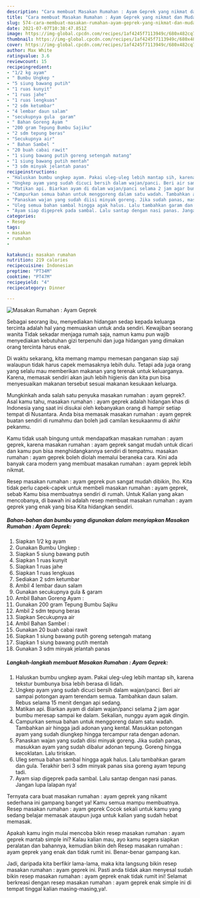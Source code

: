 ```yaml
---
description: "Cara membuat Masakan Rumahan : Ayam Geprek yang nikmat dan Mudah Dibuat"
title: "Cara membuat Masakan Rumahan : Ayam Geprek yang nikmat dan Mudah Dibuat"
slug: 574-cara-membuat-masakan-rumahan-ayam-geprek-yang-nikmat-dan-mudah-dibuat
date: 2021-07-07T10:38:47.851Z
image: https://img-global.cpcdn.com/recipes/1af4245f7113949c/680x482cq70/masakan-rumahan-ayam-geprek-foto-resep-utama.jpg
thumbnail: https://img-global.cpcdn.com/recipes/1af4245f7113949c/680x482cq70/masakan-rumahan-ayam-geprek-foto-resep-utama.jpg
cover: https://img-global.cpcdn.com/recipes/1af4245f7113949c/680x482cq70/masakan-rumahan-ayam-geprek-foto-resep-utama.jpg
author: Max White
ratingvalue: 3.6
reviewcount: 15
recipeingredient:
- "1/2 kg ayam"
- " Bumbu Ungkep "
- "5 siung bawang putih"
- "1 ruas kunyit"
- "1 ruas jahe"
- "1 ruas lengkuas"
- "2 sdm ketumbar"
- "4 lembar daun salam"
- "secukupnya gula  garam"
- " Bahan Goreng Ayam "
- "200 gram Tepung Bumbu Sajiku"
- "2 sdm tepung beras"
- "Secukupnya air"
- " Bahan Sambel "
- "20 buah cabai rawit"
- "1 siung bawang putih goreng setengah matang"
- "1 siung bawang putih mentah"
- "3 sdm minyak jelantah panas"
recipeinstructions:
- "Haluskan bumbu ungkep ayam. Pakai uleg-uleg lebih mantap sih, karena tekstur bumbunya bisa lebih berasa di lidah."
- "Ungkep ayam yang sudah dicuci bersih dalam wajan/panci. Beri air sampai potongan ayam terendam semua. Tambahkan daun salam. Rebus selama 15 menit dengan api sedang."
- "Matikan api. Biarkan ayam di dalam wajan/panci selama 2 jam agar bumbu meresap sampai ke dalam. Sekalian, nunggu ayam agak dingin."
- "Campurkan semua bahan untuk menggoreng dalam satu wadah. Tambahkan air hingga jadi adonan yang kental. Masukkan potongan ayam yang sudah diungkep hingga tercampur rata dengan adonan."
- "Panaskan wajan yang sudah diisi minyak goreng. Jika sudah panas, masukkan ayam yang sudah dibalur adonan tepung. Goreng hingga kecoklatan. Lalu tiriskan."
- "Uleg semua bahan sambal hingga agak halus. Lalu tambahkan garam dan gula. Terakhir beri 3 sdm minyak panas sisa goreng ayam tepung tadi."
- "Ayam siap digeprek pada sambal. Lalu santap dengan nasi panas. Jangan lupa lalapan nya!"
categories:
- Resep
tags:
- masakan
- rumahan
- 

katakunci: masakan rumahan  
nutrition: 219 calories
recipecuisine: Indonesian
preptime: "PT34M"
cooktime: "PT47M"
recipeyield: "4"
recipecategory: Dinner

---
```



![Masakan Rumahan : Ayam Geprek](https://img-global.cpcdn.com/recipes/1af4245f7113949c/680x482cq70/masakan-rumahan-ayam-geprek-foto-resep-utama.jpg)

Sebagai seorang ibu, menyediakan hidangan sedap kepada keluarga tercinta adalah hal yang memuaskan untuk anda sendiri. Kewajiban seorang  wanita Tidak sekadar menjaga rumah saja, namun kamu pun wajib menyediakan kebutuhan gizi terpenuhi dan juga hidangan yang dimakan orang tercinta harus enak.

Di waktu  sekarang, kita memang mampu memesan panganan siap saji walaupun tidak harus capek memasaknya lebih dulu. Tetapi ada juga orang yang selalu mau memberikan makanan yang terenak untuk keluarganya. Karena, memasak sendiri akan jauh lebih higienis dan kita pun bisa menyesuaikan makanan tersebut sesuai makanan kesukaan keluarga. 



Mungkinkah anda salah satu penyuka masakan rumahan : ayam geprek?. Asal kamu tahu, masakan rumahan : ayam geprek adalah hidangan khas di Indonesia yang saat ini disukai oleh kebanyakan orang di hampir setiap tempat di Nusantara. Anda bisa memasak masakan rumahan : ayam geprek buatan sendiri di rumahmu dan boleh jadi camilan kesukaanmu di akhir pekanmu.

Kamu tidak usah bingung untuk mendapatkan masakan rumahan : ayam geprek, karena masakan rumahan : ayam geprek sangat mudah untuk dicari dan kamu pun bisa menghidangkannya sendiri di tempatmu. masakan rumahan : ayam geprek boleh diolah memalui beraneka cara. Kini ada banyak cara modern yang membuat masakan rumahan : ayam geprek lebih nikmat.

Resep masakan rumahan : ayam geprek pun sangat mudah dibikin, lho. Kita tidak perlu capek-capek untuk membeli masakan rumahan : ayam geprek, sebab Kamu bisa membuatnya sendiri di rumah. Untuk Kalian yang akan mencobanya, di bawah ini adalah resep membuat masakan rumahan : ayam geprek yang enak yang bisa Kita hidangkan sendiri.

<!--inarticleads1-->

##### Bahan-bahan dan bumbu yang digunakan dalam menyiapkan Masakan Rumahan : Ayam Geprek:

1. Siapkan 1/2 kg ayam
1. Gunakan  Bumbu Ungkep :
1. Siapkan 5 siung bawang putih
1. Siapkan 1 ruas kunyit
1. Siapkan 1 ruas jahe
1. Siapkan 1 ruas lengkuas
1. Sediakan 2 sdm ketumbar
1. Ambil 4 lembar daun salam
1. Gunakan secukupnya gula &amp; garam
1. Ambil  Bahan Goreng Ayam :
1. Gunakan 200 gram Tepung Bumbu Sajiku
1. Ambil 2 sdm tepung beras
1. Siapkan Secukupnya air
1. Ambil  Bahan Sambel :
1. Gunakan 20 buah cabai rawit
1. Siapkan 1 siung bawang putih goreng setengah matang
1. Siapkan 1 siung bawang putih mentah
1. Gunakan 3 sdm minyak jelantah panas




<!--inarticleads2-->

##### Langkah-langkah membuat Masakan Rumahan : Ayam Geprek:

1. Haluskan bumbu ungkep ayam. Pakai uleg-uleg lebih mantap sih, karena tekstur bumbunya bisa lebih berasa di lidah.
1. Ungkep ayam yang sudah dicuci bersih dalam wajan/panci. Beri air sampai potongan ayam terendam semua. Tambahkan daun salam. Rebus selama 15 menit dengan api sedang.
1. Matikan api. Biarkan ayam di dalam wajan/panci selama 2 jam agar bumbu meresap sampai ke dalam. Sekalian, nunggu ayam agak dingin.
1. Campurkan semua bahan untuk menggoreng dalam satu wadah. Tambahkan air hingga jadi adonan yang kental. Masukkan potongan ayam yang sudah diungkep hingga tercampur rata dengan adonan.
1. Panaskan wajan yang sudah diisi minyak goreng. Jika sudah panas, masukkan ayam yang sudah dibalur adonan tepung. Goreng hingga kecoklatan. Lalu tiriskan.
1. Uleg semua bahan sambal hingga agak halus. Lalu tambahkan garam dan gula. Terakhir beri 3 sdm minyak panas sisa goreng ayam tepung tadi.
1. Ayam siap digeprek pada sambal. Lalu santap dengan nasi panas. Jangan lupa lalapan nya!




Ternyata cara buat masakan rumahan : ayam geprek yang nikamt sederhana ini gampang banget ya! Kamu semua mampu membuatnya. Resep masakan rumahan : ayam geprek Cocok sekali untuk kamu yang sedang belajar memasak ataupun juga untuk kalian yang sudah hebat memasak.

Apakah kamu ingin mulai mencoba bikin resep masakan rumahan : ayam geprek mantab simple ini? Kalau kalian mau, ayo kamu segera siapkan peralatan dan bahannya, kemudian bikin deh Resep masakan rumahan : ayam geprek yang enak dan tidak rumit ini. Benar-benar gampang kan. 

Jadi, daripada kita berfikir lama-lama, maka kita langsung bikin resep masakan rumahan : ayam geprek ini. Pasti anda tiidak akan menyesal sudah bikin resep masakan rumahan : ayam geprek enak tidak rumit ini! Selamat berkreasi dengan resep masakan rumahan : ayam geprek enak simple ini di tempat tinggal kalian masing-masing,ya!.

